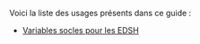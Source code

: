 Voici la liste des usages présents dans ce guide :

* [Variables socles pour les EDSH](use-core.html)